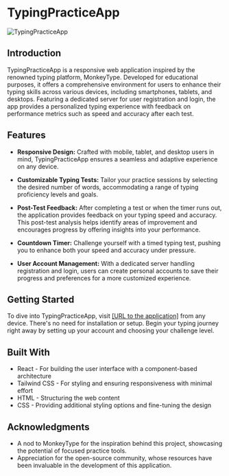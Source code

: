 # TypingPracticeApp

![TypingPracticeApp](https://images.unsplash.com/photo-1707343844152-6d33a0bb32c3?q=80&w=2070&auto=format&fit=crop&ixlib=rb-4.0.3&ixid=M3wxMjA3fDF8MHxwaG90by1wYWdlfHx8fGVufDB8fHx8fA%3D%3D)

## Introduction

TypingPracticeApp is a responsive web application inspired by the renowned typing platform, MonkeyType. Developed for educational purposes, it offers a comprehensive environment for users to enhance their typing skills across various devices, including smartphones, tablets, and desktops. Featuring a dedicated server for user registration and login, the app provides a personalized typing experience with feedback on performance metrics such as speed and accuracy after each test.

## Features

- **Responsive Design:** Crafted with mobile, tablet, and desktop users in mind, TypingPracticeApp ensures a seamless and adaptive experience on any device.

- **Customizable Typing Tests:** Tailor your practice sessions by selecting the desired number of words, accommodating a range of typing proficiency levels and goals.

- **Post-Test Feedback:** After completing a test or when the timer runs out, the application provides feedback on your typing speed and accuracy. This post-test analysis helps identify areas of improvement and encourages progress by offering insights into your performance.

- **Countdown Timer:** Challenge yourself with a timed typing test, pushing you to enhance both your speed and accuracy under pressure.

- **User Account Management:** With a dedicated server handling registration and login, users can create personal accounts to save their progress and preferences for a more customized experience.

## Getting Started

To dive into TypingPracticeApp, visit [\[URL to the application\]](https://typing-web.vercel.app) from any device. There's no need for installation or setup. Begin your typing journey right away by setting up your account and choosing your challenge level.

## Built With

- React - For building the user interface with a component-based architecture
- Tailwind CSS - For styling and ensuring responsiveness with minimal effort
- HTML - Structuring the web content
- CSS - Providing additional styling options and fine-tuning the design

## Acknowledgments

- A nod to MonkeyType for the inspiration behind this project, showcasing the potential of focused practice tools.
- Appreciation for the open-source community, whose resources have been invaluable in the development of this application.
